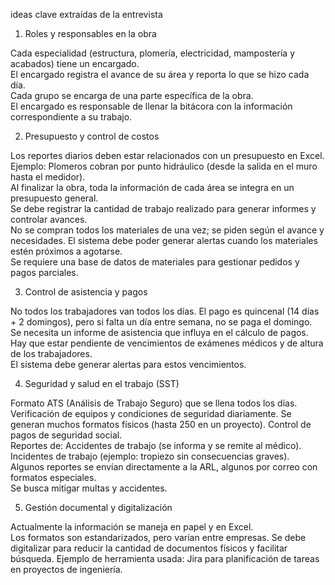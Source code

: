 
ideas clave extraídas de la entrevista
1. Roles y responsables en la obra

Cada especialidad (estructura, plomería, electricidad, mampostería y acabados) tiene un encargado.  
El encargado registra el avance de su área y reporta lo que se hizo cada día.  
Cada grupo se encarga de una parte específica de la obra.  
El encargado es responsable de llenar la bitácora con la información correspondiente a su trabajo.  


2. Presupuesto y control de costos

Los reportes diarios deben estar relacionados con un presupuesto en Excel.  
Ejemplo: Plomeros cobran por punto hidráulico (desde la salida en el muro hasta el medidor).  
Al finalizar la obra, toda la información de cada área se integra en un presupuesto general.  
Se debe registrar la cantidad de trabajo realizado para generar informes y controlar avances.  
No se compran todos los materiales de una vez; se piden según el avance y necesidades. 
El sistema debe poder generar alertas cuando los materiales estén próximos a agotarse.  
Se requiere una base de datos de materiales para gestionar pedidos y pagos parciales.  


3. Control de asistencia y pagos

No todos los trabajadores van todos los días. 
El pago es quincenal (14 días + 2 domingos), pero si falta un día entre semana, no se paga el domingo.  
Se necesita un informe de asistencia que influya en el cálculo de pagos.  
Hay que estar pendiente de vencimientos de exámenes médicos y de altura de los trabajadores.  
El sistema debe generar alertas para estos vencimientos.  


4. Seguridad y salud en el trabajo (SST)

Formato ATS (Análisis de Trabajo Seguro) que se llena todos los días.  
Verificación de equipos y condiciones de seguridad diariamente. 
Se generan muchos formatos físicos (hasta 250 en un proyecto). 
Control de pagos de seguridad social.  
Reportes de: Accidentes de trabajo (se informa y se remite al médico).  
Incidentes de trabajo (ejemplo: tropiezo sin consecuencias graves).    
Algunos reportes se envían directamente a la ARL, algunos por correo con formatos especiales.  
Se busca mitigar multas y accidentes.  


5. Gestión documental y digitalización

Actualmente la información se maneja en papel y en Excel.  
Los formatos son estandarizados, pero varían entre empresas. 
Se debe digitalizar para reducir la cantidad de documentos físicos y facilitar búsqueda. 
Ejemplo de herramienta usada: Jira para planificación de tareas en proyectos de ingeniería.  


